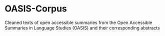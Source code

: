 # OASIS-Corpus
Cleaned texts of open accessible summaries from the Open Accessible Summaries in Language Studies (OASIS) and their corresponding abstracts

